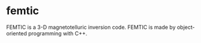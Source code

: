 # femtic
FEMTIC is a 3-D magnetotelluric inversion code. FEMTIC is made by object-oriented programming with C++.
